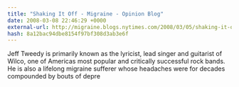 ```yaml
---
title: "Shaking It Off - Migraine - Opinion Blog"
date: 2008-03-08 22:46:29 +0000
external-url: http://migraine.blogs.nytimes.com/2008/03/05/shaking-it-off/
hash: 8a12bac94dbe8154f97bf308d3ab3e6f
---
```


Jeff Tweedy is primarily known as the lyricist, lead singer and guitarist of Wilco, one of Americas most popular and critically successful rock bands. He is also a lifelong migraine sufferer whose headaches were for decades compounded by bouts of depre
